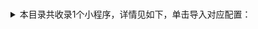 # #
<details>
<summary>
本目录共收录1个小程序，详情见如下，单击导入对应配置：
</summary>

 自动导入功能依赖 [【神机模块】](https://raw.githubusercontent.com/zirawell/R-Store/main/Rule/Surge/Redirect/DivineEngine.sgmodule)
- [通用类](https://surge.app/install-module?url=https%3A%2F%2Fraw.githubusercontent.com%2Fzirawell%2FR-Store%2Fmain%2FRule%2FSurge%2FAdblock%2FApplet%2FAlipay%2F%23%2F%E9%80%9A%E7%94%A8%E7%B1%BB%2FalipayAppletGeneral.sgmodule)

</details>